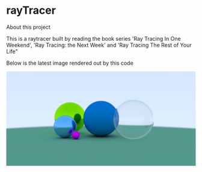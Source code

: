 # rayTracer
About this project

This is a raytracer built by reading the book series 'Ray Tracing In One Weekend', 'Ray Tracing: the Next Week' and 'Ray Tracing The Rest of Your Life" 

Below is the latest image rendered out by this code

![RayTracing](https://github.com/deKaf/rayTracer/blob/master/SampleRender.png)
